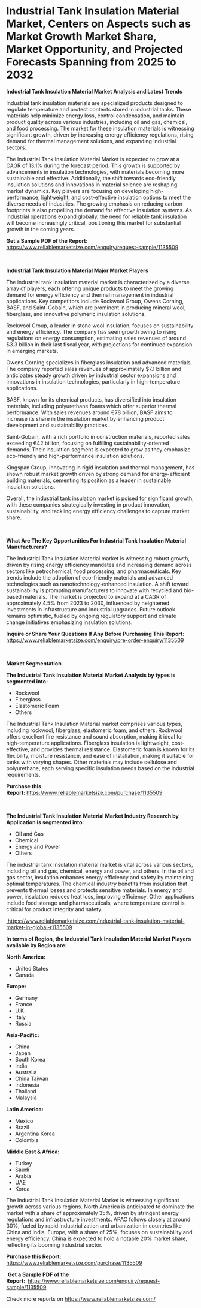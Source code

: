 <p><h1>Industrial Tank Insulation Material Market, Centers on Aspects such as Market Growth Market Share, Market Opportunity, and Projected Forecasts Spanning from 2025 to 2032</h1></p><p><strong>Industrial Tank Insulation Material Market Analysis and Latest Trends</strong></p>
<p><p>Industrial tank insulation materials are specialized products designed to regulate temperature and protect contents stored in industrial tanks. These materials help minimize energy loss, control condensation, and maintain product quality across various industries, including oil and gas, chemical, and food processing. The market for these insulation materials is witnessing significant growth, driven by increasing energy efficiency regulations, rising demand for thermal management solutions, and expanding industrial sectors.</p><p>The Industrial Tank Insulation Material Market is expected to grow at a CAGR of 13.1% during the forecast period. This growth is supported by advancements in insulation technologies, with materials becoming more sustainable and effective. Additionally, the shift towards eco-friendly insulation solutions and innovations in material science are reshaping market dynamics. Key players are focusing on developing high-performance, lightweight, and cost-effective insulation options to meet the diverse needs of industries. The growing emphasis on reducing carbon footprints is also propelling the demand for effective insulation systems. As industrial operations expand globally, the need for reliable tank insulation will become increasingly critical, positioning this market for substantial growth in the coming years.</p></p>
<p><strong>Get a Sample PDF of the Report:&nbsp;</strong> <a href="https://www.reliablemarketsize.com/enquiry/request-sample/1135509?utm_campaign=3348&utm_medium=2&utm_source=Github&utm_content=ia&utm_term=25032025&utm_id=industrial-tank-insulation-material">https://www.reliablemarketsize.com/enquiry/request-sample/1135509</a></p>
<p>&nbsp;</p>
<p><strong>Industrial Tank Insulation Material Major Market Players</strong></p>
<p><p>The industrial tank insulation material market is characterized by a diverse array of players, each offering unique products to meet the growing demand for energy efficiency and thermal management in industrial applications. Key competitors include Rockwool Group, Owens Corning, BASF, and Saint-Gobain, which are prominent in producing mineral wool, fiberglass, and innovative polymeric insulation solutions.</p><p>Rockwool Group, a leader in stone wool insulation, focuses on sustainability and energy efficiency. The company has seen growth owing to rising regulations on energy consumption, estimating sales revenues of around $3.3 billion in their last fiscal year, with projections for continued expansion in emerging markets.</p><p>Owens Corning specializes in fiberglass insulation and advanced materials. The company reported sales revenues of approximately $7.1 billion and anticipates steady growth driven by industrial sector expansions and innovations in insulation technologies, particularly in high-temperature applications.</p><p>BASF, known for its chemical products, has diversified into insulation materials, including polyurethane foams which offer superior thermal performance. With sales revenues around €78 billion, BASF aims to increase its share in the insulation market by enhancing product development and sustainability practices.</p><p>Saint-Gobain, with a rich portfolio in construction materials, reported sales exceeding €42 billion, focusing on fulfilling sustainability-oriented demands. Their insulation segment is expected to grow as they emphasize eco-friendly and high-performance insulation solutions.</p><p>Kingspan Group, innovating in rigid insulation and thermal management, has shown robust market growth driven by strong demand for energy-efficient building materials, cementing its position as a leader in sustainable insulation solutions. </p><p>Overall, the industrial tank insulation market is poised for significant growth, with these companies strategically investing in product innovation, sustainability, and tackling energy efficiency challenges to capture market share.</p></p>
<p>&nbsp;</p>
<p><strong>What Are The Key Opportunities For Industrial Tank Insulation Material Manufacturers?</strong></p>
<p><p>The Industrial Tank Insulation Material market is witnessing robust growth, driven by rising energy efficiency mandates and increasing demand across sectors like petrochemical, food processing, and pharmaceuticals. Key trends include the adoption of eco-friendly materials and advanced technologies such as nanotechnology-enhanced insulation. A shift toward sustainability is prompting manufacturers to innovate with recycled and bio-based materials. The market is projected to expand at a CAGR of approximately 4.5% from 2023 to 2030, influenced by heightened investments in infrastructure and industrial upgrades. Future outlook remains optimistic, fueled by ongoing regulatory support and climate change initiatives emphasizing insulation solutions.</p></p>
<p><strong>Inquire or Share Your Questions If Any Before Purchasing This Report:</strong> <a href="https://www.reliablemarketsize.com/enquiry/pre-order-enquiry/1135509?utm_campaign=3348&utm_medium=2&utm_source=Github&utm_content=ia&utm_term=25032025&utm_id=industrial-tank-insulation-material">https://www.reliablemarketsize.com/enquiry/pre-order-enquiry/1135509</a></p>
<p>&nbsp;</p>
<p><strong>Market Segmentation</strong></p>
<p><strong>The Industrial Tank Insulation Material Market Analysis by types is segmented into:</strong></p>
<p><ul><li>Rockwool</li><li>Fiberglass</li><li>Elastomeric Foam</li><li>Others</li></ul></p>
<p><p>The Industrial Tank Insulation Material market comprises various types, including rockwool, fiberglass, elastomeric foam, and others. Rockwool offers excellent fire resistance and sound absorption, making it ideal for high-temperature applications. Fiberglass insulation is lightweight, cost-effective, and provides thermal resistance. Elastomeric foam is known for its flexibility, moisture resistance, and ease of installation, making it suitable for tanks with varying shapes. Other materials may include cellulose and polyurethane, each serving specific insulation needs based on the industrial requirements.</p></p>
<p><strong>Purchase this Report:&nbsp;</strong><a href="https://www.reliablemarketsize.com/purchase/1135509?utm_campaign=3348&utm_medium=2&utm_source=Github&utm_content=ia&utm_term=25032025&utm_id=industrial-tank-insulation-material">https://www.reliablemarketsize.com/purchase/1135509</a></p>
<p>&nbsp;</p>
<p><strong>The Industrial Tank Insulation Material Market Industry Research by Application is segmented into:</strong></p>
<p><ul><li>Oil and Gas</li><li>Chemical</li><li>Energy and Power</li><li>Others</li></ul></p>
<p><p>The industrial tank insulation material market is vital across various sectors, including oil and gas, chemical, energy and power, and others. In the oil and gas sector, insulation enhances energy efficiency and safety by maintaining optimal temperatures. The chemical industry benefits from insulation that prevents thermal losses and protects sensitive materials. In energy and power, insulation reduces heat loss, improving efficiency. Other applications include food storage and pharmaceuticals, where temperature control is critical for product integrity and safety.</p></p>
<p><a href="https://www.reliablemarketsize.com/industrial-tank-insulation-material-market-in-global-r1135509?utm_campaign=3348&utm_medium=2&utm_source=Github&utm_content=ia&utm_term=25032025&utm_id=industrial-tank-insulation-material">&nbsp;https://www.reliablemarketsize.com/industrial-tank-insulation-material-market-in-global-r1135509</a></p>
<p><strong>In terms of Region, the Industrial Tank Insulation Material Market Players available by Region are:</strong></p>
<p>
    <p> <strong> North America: </strong>
        <ul>
            <li>United States</li>
            <li>Canada</li>
        </ul>
        </p> 
    <p> <strong> Europe: </strong>
        <ul>
            <li>Germany</li>
            <li>France</li>
            <li>U.K.</li>
            <li>Italy</li>
            <li>Russia</li>
        </ul>
        </p> 
    <p> <strong> Asia-Pacific: </strong>
        <ul>
            <li>China</li>
            <li>Japan</li>
            <li>South Korea</li>
            <li>India</li>
            <li>Australia</li>
            <li>China Taiwan</li>
            <li>Indonesia</li>
            <li>Thailand</li>
            <li>Malaysia</li>
        </ul>
        </p> 
    <p> <strong> Latin America: </strong>
        <ul>
            <li>Mexico</li>
            <li>Brazil</li>
            <li>Argentina Korea</li>
            <li>Colombia</li>
        </ul>
        </p> 
    <p> <strong> Middle East & Africa: </strong>
        <ul>
            <li>Turkey</li>
            <li>Saudi</li>
            <li>Arabia</li>
            <li>UAE</li>
            <li>Korea</li>
        </ul>
    </p>
    </p>
<p><p>The Industrial Tank Insulation Material Market is witnessing significant growth across various regions. North America is anticipated to dominate the market with a share of approximately 35%, driven by stringent energy regulations and infrastructure investments. APAC follows closely at around 30%, fueled by rapid industrialization and urbanization in countries like China and India. Europe, with a share of 25%, focuses on sustainability and energy efficiency. China is expected to hold a notable 20% market share, reflecting its booming industrial sector.</p></p>
<p><strong>Purchase this Report: </strong><a href="https://www.reliablemarketsize.com/purchase/1135509?utm_campaign=3348&utm_medium=2&utm_source=Github&utm_content=ia&utm_term=25032025&utm_id=industrial-tank-insulation-material">https://www.reliablemarketsize.com/purchase/1135509</a></p>
<p>&nbsp;<strong>Get a Sample PDF of the Report:&nbsp;&nbsp;</strong><a href="https://www.reliablemarketsize.com/enquiry/request-sample/1135509?utm_campaign=3348&utm_medium=2&utm_source=Github&utm_content=ia&utm_term=25032025&utm_id=industrial-tank-insulation-material">https://www.reliablemarketsize.com/enquiry/request-sample/1135509</a></p>
<p><strong></strong></p>
<p>Check more reports on <a href="https://www.reliablemarketsize.com/?utm_campaign=3348&utm_medium=2&utm_source=Github&utm_content=ia&utm_term=25032025&utm_id=industrial-tank-insulation-material">https://www.reliablemarketsize.com/</a></p>